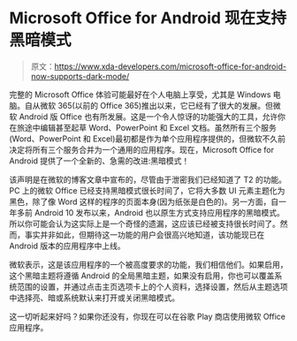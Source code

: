 # Microsoft Office for Android 现在支持黑暗模式

> 原文：<https://www.xda-developers.com/microsoft-office-for-android-now-supports-dark-mode/>

完整的 Microsoft Office 体验可能最好在个人电脑上享受，尤其是 Windows 电脑。自从微软 365(以前的 Office 365)推出以来，它已经有了很大的发展。但微软 Android 版 Office 也有所发展。这是一个令人惊讶的功能强大的工具，允许你在旅途中编辑甚至起草 Word、PowerPoint 和 Excel 文档。虽然所有三个服务(Word、PowerPoint 和 Excel)最初都是作为单个应用程序提供的，但微软不久前决定将所有三个服务合并为一个通用的应用程序。现在，Microsoft Office for Android 提供了一个全新的、急需的改进:黑暗模式！

该声明是在微软的博客文章中宣布的，尽管由于泄密我们已经知道了 T2 的功能。PC 上的微软 Office 已经支持黑暗模式很长时间了，它将大多数 UI 元素主题化为黑色，除了像 Word 这样的程序的页面本身(因为纸张是白色的)。另一方面，自一年多前 Android 10 发布以来，Android 也以原生方式支持应用程序的黑暗模式。所以你可能会认为这实际上是一个奇怪的遗漏，这应该已经被支持很长时间了。然而，事实并非如此，但期待这一功能的用户会很高兴地知道，该功能现已在 Android 版本的应用程序中上线。

微软表示，这是该应用程序的一个被高度要求的功能，我们相信他们。如果启用，这个黑暗主题将遵循 Android 的全局黑暗主题，如果没有启用，你也可以覆盖系统范围的设置，并通过点击主页选项卡上的个人资料，选择设置，然后从主题选项中选择亮、暗或系统默认来打开或关闭黑暗模式。

这一切听起来好吗？如果你还没有，你现在可以在谷歌 Play 商店使用微软 Office 应用程序。